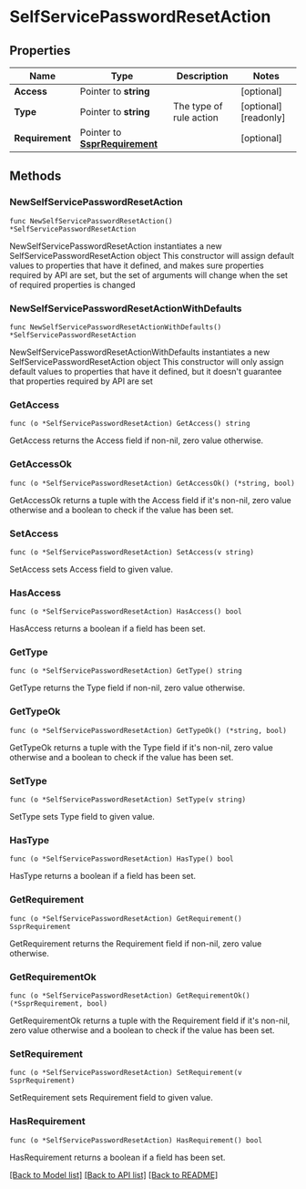 # SelfServicePasswordResetAction

## Properties

Name | Type | Description | Notes
------------ | ------------- | ------------- | -------------
**Access** | Pointer to **string** |  | [optional] 
**Type** | Pointer to **string** | The type of rule action | [optional] [readonly] 
**Requirement** | Pointer to [**SsprRequirement**](SsprRequirement.md) |  | [optional] 

## Methods

### NewSelfServicePasswordResetAction

`func NewSelfServicePasswordResetAction() *SelfServicePasswordResetAction`

NewSelfServicePasswordResetAction instantiates a new SelfServicePasswordResetAction object
This constructor will assign default values to properties that have it defined,
and makes sure properties required by API are set, but the set of arguments
will change when the set of required properties is changed

### NewSelfServicePasswordResetActionWithDefaults

`func NewSelfServicePasswordResetActionWithDefaults() *SelfServicePasswordResetAction`

NewSelfServicePasswordResetActionWithDefaults instantiates a new SelfServicePasswordResetAction object
This constructor will only assign default values to properties that have it defined,
but it doesn't guarantee that properties required by API are set

### GetAccess

`func (o *SelfServicePasswordResetAction) GetAccess() string`

GetAccess returns the Access field if non-nil, zero value otherwise.

### GetAccessOk

`func (o *SelfServicePasswordResetAction) GetAccessOk() (*string, bool)`

GetAccessOk returns a tuple with the Access field if it's non-nil, zero value otherwise
and a boolean to check if the value has been set.

### SetAccess

`func (o *SelfServicePasswordResetAction) SetAccess(v string)`

SetAccess sets Access field to given value.

### HasAccess

`func (o *SelfServicePasswordResetAction) HasAccess() bool`

HasAccess returns a boolean if a field has been set.

### GetType

`func (o *SelfServicePasswordResetAction) GetType() string`

GetType returns the Type field if non-nil, zero value otherwise.

### GetTypeOk

`func (o *SelfServicePasswordResetAction) GetTypeOk() (*string, bool)`

GetTypeOk returns a tuple with the Type field if it's non-nil, zero value otherwise
and a boolean to check if the value has been set.

### SetType

`func (o *SelfServicePasswordResetAction) SetType(v string)`

SetType sets Type field to given value.

### HasType

`func (o *SelfServicePasswordResetAction) HasType() bool`

HasType returns a boolean if a field has been set.

### GetRequirement

`func (o *SelfServicePasswordResetAction) GetRequirement() SsprRequirement`

GetRequirement returns the Requirement field if non-nil, zero value otherwise.

### GetRequirementOk

`func (o *SelfServicePasswordResetAction) GetRequirementOk() (*SsprRequirement, bool)`

GetRequirementOk returns a tuple with the Requirement field if it's non-nil, zero value otherwise
and a boolean to check if the value has been set.

### SetRequirement

`func (o *SelfServicePasswordResetAction) SetRequirement(v SsprRequirement)`

SetRequirement sets Requirement field to given value.

### HasRequirement

`func (o *SelfServicePasswordResetAction) HasRequirement() bool`

HasRequirement returns a boolean if a field has been set.


[[Back to Model list]](../README.md#documentation-for-models) [[Back to API list]](../README.md#documentation-for-api-endpoints) [[Back to README]](../README.md)


